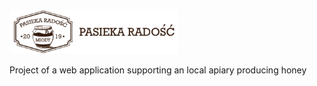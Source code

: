 ### <img src="https://github.com/Klewiu/joyful_bees/blob/main/src/media/logo.png" width="270" height="auto" align="center"/>
Project of a web application supporting an local apiary producing honey
